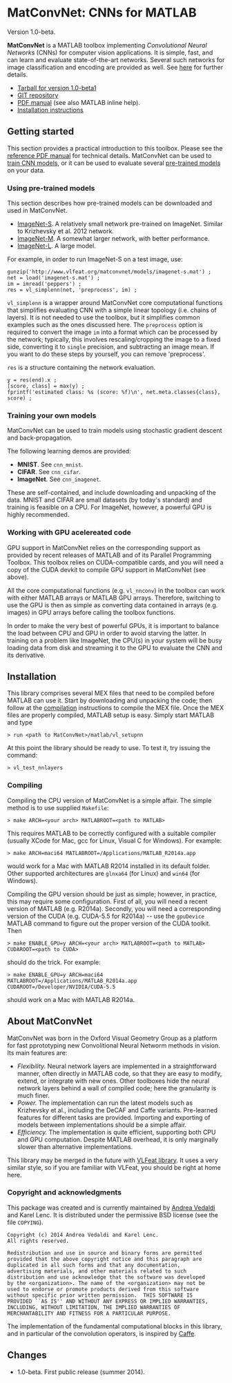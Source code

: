 # MatConvNet: CNNs for MATLAB

Version 1.0-beta.

**MatConvNet** is a MATLAB toolbox implementing *Convolutional Neural
Networks* (CNNs) for computer vision applications. It is simple, fast,
and can learn and evaluate state-of-the-art networks. Several such
networks for image classification and encoding are provided as
well. See [here](#about) for further details.

- [Tarball for version 1.0-beta1](download/matconvnet-1.0-beta1.tar.gz)
- [GIT repository](http://www.github.com/vlfeat/matconvnet.git)
- [PDF manual](matconvnet-manual.pdf) (see also MATLAB inline help).
- [Installation instructions](#installing)

## Getting started

This section provides a practical introduction to this toolbox.
Please see the [reference PDF manual](matconvnet-manual.pdf) for
technical details. MatConvNet can be used to
[train CNN models](#training), or it can be used to evaluate several
[pre-trained models](#pretrained) on your data.

### <span id='pretrained'></span> Using pre-trained models

This section describes how pre-trained models can be downloaded and
used in MatConvNet.

- [ImageNet-S](). A relatively small network pre-trained on
  ImageNet. Similar to Krizhevsky et al. 2012 network.
- [ImageNet-M](). A somewhat larger network, with better performance.
- [ImageNet-L](). A large model.

For example, in order to run ImageNet-S on a test image, use:

    gunzip('http://www.vlfeat.org/matconvnet/models/imagenet-s.mat') ;
    net = load('imagenet-s.mat') ;
    im = imread('peppers') ;
    res = vl_simplenn(net, 'preprocess', im) ;

`vl_simplenn` is a wrapper around MatConvNet core computational
functions that simplifies evaluating CNN with a simple linear topology
(i.e. chains of layers). It is not needed to use the toolbox, but it
simplifies common examples such as the ones discussed here. The
`preprocess` option is required to convert the image `im` into a
format which can be processed by the network; typically, this involves
rescaling/cropping the image to a fixed side, converting it to
`single` precision, and subtracting an image mean. If you want to do
these steps by yourself, you can remove 'preprocess'.

`res` is a structure containing the network evaluation.

    y = res(end).x ;
    [score, class] = max(y) ;
    fprintf('estimated class: %s (score: %f)\n', net.meta.classes{class}, score) ;

### <span id='training'></span> Training your own models

MatConvNet can be used to train models using stochastic gradient
descent and back-propagation.

The following learning demos are provided:

- **MNIST**. See `cnn_mnist`.
- **CIFAR**. See `cnn_cifar`.
- **ImageNet**. See `cnn_imagenet`.

These are self-contained, and include downloading and unpacking of the
data. MNIST and CIFAR are small datasets (by today's standard) and
training is feasible on a CPU. For ImageNet, however, a powerful GPU
is highly recommended.

###  <span id='gpu'></span> Working with GPU acelereated code

GPU support in MatConvNet relies on the corresponding support as
provided by recent releases of MATLAB and of its Parallel Programming
Toolbox. This toolbox relies on CUDA-compatible cards, and you will
need a copy of the CUDA devkit to compile GPU support in MatConvNet
(see above).

All the core computational functions (e.g. `vl_nnconv`) in the toolbox
can work with either MATLAB arrays or MATLAB GPU arrays. Therefore,
switching to use the GPU is then as simple as converting data
contained in arrays (e.g. images) in GPU arrays before calling the
toolbox functions.

In order to make the very best of powerful GPUs, it is important to
balance the load between CPU and GPU in order to avoid starving the
latter. In training on a problem like ImageNet, the CPU(s) in your
system will be busy loading data from disk and streaming it to the GPU
to evaluate the CNN and its derivative.

## <span id='installing'></span> Installation

This library comprises several MEX files that need to be compiled
before MATLAB can use it. Start by downloading and unpacking the code;
then follow at the [compilation](#compiling) instructions to compile
the MEX file. Once the MEX files are properly compiled, MATLAB setup
is easy. Simply start MATLAB and type

    > run <path to MatConvNet>/matlab/vl_setupnn

At this point the library should be ready to use. To test it, try
issuing the command:

    > vl_test_nnlayers

### <span id='compiling'></span> Compiling

Compiling the CPU version of MatConvNet is a simple affair. The simple
method is to use supplied `Makefile`:

    > make ARCH=<your arch> MATLABROOT=<path to MATLAB>

This requires MATLAB to be correctly configured with a suitable
compiler (usually XCode for Mac, gcc for Linux, Visual C for Windows).
For example:

    > make ARCH=maci64 MATLABROOT=/Applications/MATLAB_R2014a.app

would work for a Mac with MATLAB R2014 installed in its default
folder. Other supported architectures are `glnxa64` (for Linux) and
`win64` (for Windows).

Compiling the GPU version should be just as simple; however, in
practice, this may require some configuration. First of all, you will
need a recent version of MATLAB (e.g. R2014a). Secondly, you will need
a corresponding version of the CUDA (e.g. CUDA-5.5 for R2014a) -- use
the `gpuDevice` MATLAB command to figure out the proper version of the
CUDA toolkit. Then

    > make ENABLE_GPU=y ARCH=<your arch> MATLABROOT=<path to MATLAB> CUDAROOT=<path to CUDA>

should do the trick. For example:

    > make ENABLE_GPU=y ARCH=maci64 MATLABROOT=/Applications/MATLAB_R2014a.app CUDAROOT=/Developer/NVIDIA/CUDA-5.5

should work on a Mac with MATLAB R2014a.

## <span id='about'></span> About MatConvNet

MatConvNet was born in the Oxford Visual Geometry Group as a platform
for fast pprototyping new Convolitional Neural Networm methods in
vision. Its main features are:

- *Flexibility.* Neural network layers are implemented in a
  straightforward manner, often directly in MATLAB code, so that they
  are easy to modify, extend, or integrate with new ones. Other
  toolboxes hide the neural network layers behind a wall of compiled
  code; here the granularity is much finer.
- *Power.* The implementation can run the latest models such as
  Krizhevsky et al., including the DeCAF and Caffe
  variants. Pre-learned features for different tasks are provided.
  Importing and exporting of models between implementations should be
  a simple affair.
- *Efficiency.* The implementation is quite efficient, supporting both
  CPU and GPU computation. Despite MATLAB overhead, it is only
  marginally slower than alternative implementations.

This library may be merged in the future with
[VLFeat library](http://www.vlfeat.org/). It uses a very similar
style, so if you are familiar with VLFeat, you should be right at home
here.

### Copyright and acknowledgments

This package was created and is currently maintained by
[Andrea Vedaldi](http://www.robots.ox.ac.uk/~vedaldi) and Karel
Lenc. It is distributed under the permissive BSD license (see the file
`COPYING`).

    Copyright (c) 2014 Andrea Vedaldi and Karel Lenc.
    All rights reserved.

    Redistribution and use in source and binary forms are permitted
    provided that the above copyright notice and this paragraph are
    duplicated in all such forms and that any documentation,
    advertising materials, and other materials related to such
    distribution and use acknowledge that the software was developed
    by the <organization>. The name of the <organization> may not be
    used to endorse or promote products derived from this software
    without specific prior written permission.  THIS SOFTWARE IS
    PROVIDED ``AS IS'' AND WITHOUT ANY EXPRESS OR IMPLIED WARRANTIES,
    INCLUDING, WITHOUT LIMITATION, THE IMPLIED WARRANTIES OF
    MERCHANTABILITY AND FITNESS FOR A PARTICULAR PURPOSE.

The implementation of the fundamental computational blocks in this
library, and in particular of the convolution operators, is inspired
by [Caffe](http://caffe.berkeleyvision.org).

  
## Changes

- 1.0-beta. First public release (summer 2014).
